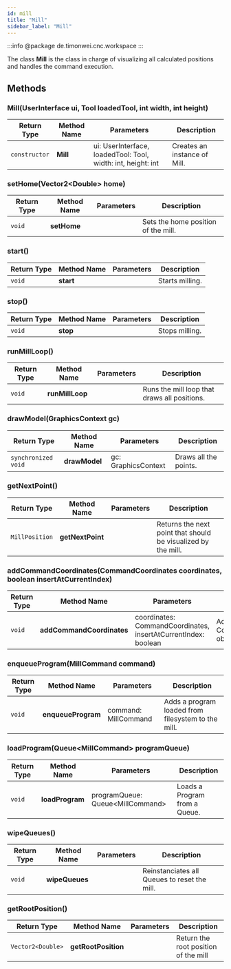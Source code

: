 ```yaml
---
id: mill
title: "Mill"
sidebar_label: "Mill"
---
```


:::info
@package de.timonwei.cnc.workspace
:::

The class **Mill** is the class in charge of visualizing all calculated positions and handles the command execution.

## Methods

### Mill(UserInterface ui, Tool loadedTool, int width, int height)
| Return Type   | Method Name   | Parameters  | Description    |
| ------------- | ------------- | ----------- | -------------- |
| `constructor`       | **Mill**      | ui: UserInterface, loadedTool: Tool, width: int, height: int | Creates an instance of Mill. |


### setHome(Vector2<Double\> home)
| Return Type   | Method Name   | Parameters  | Description    |
| ------------- | ------------- | ----------- | -------------- |
| `void`       | **setHome**      |  | Sets the home position of the mill. |


### start()
| Return Type   | Method Name   | Parameters  | Description    |
| ------------- | ------------- | ----------- | -------------- |
| `void`       | **start**      |  | Starts milling. |


### stop()
| Return Type   | Method Name   | Parameters  | Description    |
| ------------- | ------------- | ----------- | -------------- |
| `void`       | **stop**      |  | Stops milling. |


### runMillLoop()
| Return Type   | Method Name   | Parameters  | Description    |
| ------------- | ------------- | ----------- | -------------- |
| `void`       | **runMillLoop**      |  | Runs the mill loop that draws all positions. |


### drawModel(GraphicsContext gc)
| Return Type   | Method Name   | Parameters  | Description    |
| ------------- | ------------- | ----------- | -------------- |
| `synchronized void`       | **drawModel**      | gc: GraphicsContext | Draws all the points. |


### getNextPoint()
| Return Type   | Method Name   | Parameters  | Description    |
| ------------- | ------------- | ----------- | -------------- |
| `MillPosition`       | **getNextPoint**      |  | Returns the next point that should be visualized by the mill. |


### addCommandCoordinates(CommandCoordinates coordinates, boolean insertAtCurrentIndex)
| Return Type   | Method Name   | Parameters  | Description    |
| ------------- | ------------- | ----------- | -------------- |
| `void`       | **addCommandCoordinates**      | coordinates: CommandCoordinates, insertAtCurrentIndex: boolean | Adds a CommandCoordinates object to the mill. |


### enqueueProgram(MillCommand command)
| Return Type   | Method Name   | Parameters  | Description    |
| ------------- | ------------- | ----------- | -------------- |
| `void`       | **enqueueProgram**      | command: MillCommand | Adds a program loaded from filesystem to the mill. |


### loadProgram(Queue<MillCommand\> programQueue)
| Return Type   | Method Name   | Parameters  | Description    |
| ------------- | ------------- | ----------- | -------------- |
| `void`       | **loadProgram**      | programQueue: Queue<MillCommand\> | Loads a Program from a Queue. |


### wipeQueues()
| Return Type   | Method Name   | Parameters  | Description    |
| ------------- | ------------- | ----------- | -------------- |
| `void`       | **wipeQueues**      |  | Reinstanciates all Queues to reset the mill. |


### getRootPosition()
| Return Type   | Method Name   | Parameters  | Description    |
| ------------- | ------------- | ----------- | -------------- |
| `Vector2<Double>`       | **getRootPosition**      |  | Return the root position of the mill |